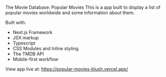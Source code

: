 The Movie Database: Popular Movies 
This is a app built to display a list of popular movies worldwide and some 
information about them. 

Built with:
- Next.js Framework
- JSX markup
- Typescript
- CSS Modules and Inline styling.
- The TMDB API
- Mobile-first workflow

View app live at:
https://popular-movies-blush.vercel.app/

